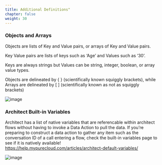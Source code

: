 ```yaml
---
title: Additional Definitions"
chapter: false
weight: 30
---
```




### Objects and Arrays
Objects are lists of Key and Value pairs, or arrays of Key and Value pairs.

Key Value pairs are lists of keys such as ‘Age’ and Values such as ‘30’.

Keys are always strings but Values can be string, integer, boolean, or array value types.

Objects are delineated by { } (scientifically known squiggly brackets), while Arrays are delineated by [ ] (scientifically known as not as squiggly brackets)

![image](/images/objectsarrays.PNG)

### Architect Built-in Variables
Architect has a list of native variables that are referencable within architect flows without having to invoke a Data Action to pull the data. If you’re preparing to construct a data action to gather any item such as the conversation ID of a call entering a flow, check the built-in variables page to see if it is natively available! https://help.mypurecloud.com/articles/architect-default-variables/

![image](/images/architectbuiltinvariables.PNG)